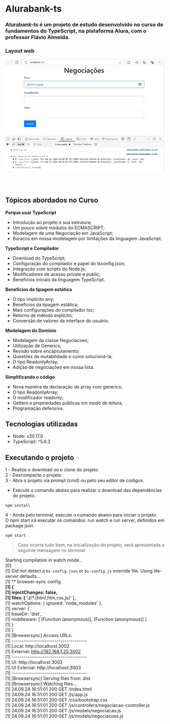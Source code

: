 # Alurabank-ts
### Alurabank-ts é um projeto de estudo desenvolvido no curso de fundamentos do TypeScript, na plataforma Alura, com o professor Flávio Almeida.


### Layout web
![Tela](https://github.com/amarojc/alurabank-ts/blob/main/assets/img/tela_alurabank-ts.jpg)



<br><br>
## Tópicos abordados no Curso

 **Porque usar TypeScript**
- Introdução ao projeto e sua estrutura;
- Um pouco sobre módulos do ECMASCRIPT;
- Modelagem de uma Negociação em JavaScript;
- Buracos em nossa modelagem por limitações da linguagem JavaScript.

**TypeScript e Compilador**
- Download do TypeScript;
- Configuração do compilador e papel do tsconfig.json;
- Integração com scripts do Node.js;
- Modificadores de acesso private e public;
- Benefícios iniciais da linguagem TypeScript.

**Benefícios da tipagem estática**
- O tipo implícito any;
- Benefícios da tipagem estática;
- Mais configurações do compilador tsc;
- Retorno de método explícito;
- Conversão de valores da interface do usuário.

**Modelagem do Domínio**
- Modelagem da classe Negociacoes;
- Utilização de Generics;
- Revisão sobre encapsulamento;
- Questões de mutabilidade e como solucioná-la;
- O tipo ReadonlyArray;
- Adição de negociações em nossa lista.

**Simplificando o código**
- Nova maneira de declaração de array com generics;
- O tipo ReadonlyArray;
- O modificador readonly;
- Getters e propriedades públicas em modo de leitura;
- Programação defensiva.

## Tecnologias utilizadas
* Node: v20.17.0
* TypeScript: ^5.6.2

## Executando o projeto

1 - Realize o download ou o clone do projeto <br>
2 - Descompacte o projeto<br>
3 - Abra o projeto  via prompt (cmd) ou pelo seu editor de códigos.<br>

* Execute o comando abaixo para realizar o download das dependências do projeto.

```
npm install
```

4 - Ainda pelo terminal, execute o comando abaixo para iniciar o projeto.<br>
O npm start irá executar os comandos: run watch e run server, definidos em package.json<br>

```
npm start
```


> Caso ocorra tudo bem, na inicialização do projeto, será apresentada a seguinte mensagem no términal:

 Starting compilation in watch mode...<br>
[0]<br>
[1] Did not detect a `bs-config.json` or `bs-config.js` override file. Using lite-server defaults...<br>
[1] ** browser-sync config **<br>
[1] {<br>
[1]   injectChanges: false,<br>
[1]   files: [ './**/*.{html,htm,css,js}' ],<br>
[1]   watchOptions: { ignored: 'node_modules' },<br>
[1]   server: {<br>
[1]     baseDir: 'dist',<br>
[1]     middleware: [ [Function (anonymous)], [Function (anonymous)] ]<br>
[1]   }<br>
[1] }<br>
[1] [Browsersync] Access URLs:<br>
[1]  -------------------------------------<br>
[1]        Local: http://localhost:3002<br>
[1]     External: http://192.168.1.25:3002<br>
[1]  -------------------------------------<br>
[1]           UI: http://localhost:3003<br>
[1]  UI External: http://localhost:3003<br>
[1]  -------------------------------------<br>
[1] [Browsersync] Serving files from: dist<br>
[1] [Browsersync] Watching files...<br>
[1] 24.09.24 16:51:01 200 GET /index.html<br>
[1] 24.09.24 16:51:01 200 GET /js/app.js<br>
[1] 24.09.24 16:51:01 200 GET /css/bootstrap.css<br>
[1] 24.09.24 16:51:01 200 GET /js/controllers/negociacao-controller.js<br>
[1] 24.09.24 16:51:01 200 GET /js/models/negociacao.js<br>
[1] 24.09.24 16:51:01 200 GET /js/models/negociacoes.js<br>

